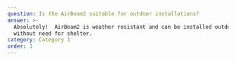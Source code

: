 ```yaml
---
question: Is the AirBeam2 suitable for outdoor installations?
answer: >-
  Absolutely!  AirBeam2 is weather resistant and can be installed outdoors
  without need for shelter.
category: Category 1
order: 1
---
```


